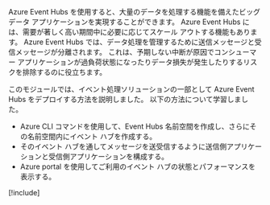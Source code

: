 Azure Event Hubs を使用すると、大量のデータを処理する機能を備えたビッグ データ アプリケーションを実現することができます。 Azure Event Hubs には、需要が著しく高い期間中に必要に応じてスケール アウトする機能もあります。 Azure Event Hubs では、データ処理を管理するために送信メッセージと受信メッセージが分離されます。 これは、予期しない中断が原因でコンシューマー アプリケーションが過負荷状態になったりデータ損失が発生したりするリスクを排除するのに役立ちます。

このモジュールでは、イベント処理ソリューションの一部として Azure Event Hubs をデプロイする方法を説明しました。 以下の方法について学習しました。

- Azure CLI コマンドを使用して、Event Hubs 名前空間を作成し、さらにその名前空間内にイベント ハブを作成する。 
- そのイベント ハブを通してメッセージを送受信するように送信側アプリケーションと受信側アプリケーションを構成する。
- Azure portal を使用してご利用のイベント ハブの状態とパフォーマンスを表示する。

[!include[](../../../includes/azure-sandbox-cleanup.md)]